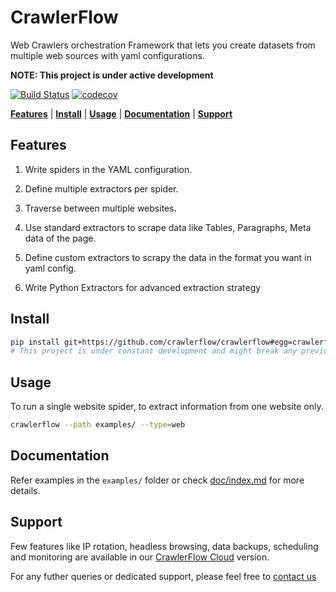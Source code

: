 # CrawlerFlow

Web Crawlers orchestration Framework that lets you create datasets from multiple web sources with yaml 
configurations.



**NOTE: This project is under active development**

[![Build Status](https://travis-ci.org/invanalabs/invana-bot.svg?branch=master)](https://travis-ci.org/invanalabs/invana-bot) 
[![codecov](https://codecov.io/gh/invanalabs/invana-bot/branch/master/graph/badge.svg)](https://codecov.io/gh/invanalabs/invana-bot) 


[**Features**](#features) | [**Install**](#install) | [**Usage**](#usage) | [**Documentation**](#documentation) | [**Support**](#support)


## Features

1. Write spiders in the YAML configuration.

2. Define multiple extractors per spider.
 
3. Traverse between multiple websites.

3. Use standard extractors to scrape data like Tables, Paragraphs, Meta data of the page.

4. Define custom extractors to scrapy the data in the format you want in yaml config.

5. Write Python Extractors for advanced extraction strategy


## Install

```bash
pip install git+https://github.com/crawlerflow/crawlerflow#egg=crawlerflow
# This project is under constant development and might break any previous implementation.
```



## Usage

To run a single website spider, to extract information from one website only.

```bash
crawlerflow --path examples/ --type=web
```


## Documentation

Refer examples in the `examples/` folder or check [doc/index.md](docs/index.md) for more details.


## Support

Few features like IP rotation, headless browsing, data backups, scheduling and monitoring are 
available in our [CrawlerFlow Cloud](https://crawlerflow.com) version.

For any futher queries or dedicated support, please feel free to [contact us](http://crawlerflow.com)
